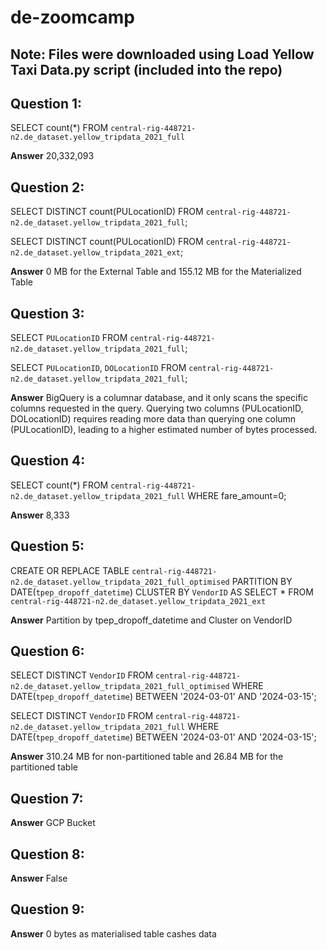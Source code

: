 # de-zoomcamp

## Note: Files were downloaded using Load Yellow Taxi Data.py script (included into the repo)

## Question 1:
SELECT count(*) FROM `central-rig-448721-n2.de_dataset.yellow_tripdata_2021_full`

**Answer**
20,332,093

## Question 2:
SELECT DISTINCT count(PULocationID) FROM `central-rig-448721-n2.de_dataset.yellow_tripdata_2021_full`;

SELECT DISTINCT count(PULocationID) FROM `central-rig-448721-n2.de_dataset.yellow_tripdata_2021_ext`;

**Answer**
0 MB for the External Table and 155.12 MB for the Materialized Table


## Question 3:
SELECT `PULocationID` FROM `central-rig-448721-n2.de_dataset.yellow_tripdata_2021_full`;

SELECT `PULocationID`, `DOLocationID` FROM `central-rig-448721-n2.de_dataset.yellow_tripdata_2021_full`;

**Answer**
BigQuery is a columnar database, and it only scans the specific columns requested in the query. Querying two columns (PULocationID, DOLocationID) requires reading more data than querying one column (PULocationID), leading to a higher estimated number of bytes processed.

## Question 4:
SELECT count(*) FROM `central-rig-448721-n2.de_dataset.yellow_tripdata_2021_full` WHERE fare_amount=0;

**Answer**
8,333

## Question 5:
CREATE OR REPLACE TABLE `central-rig-448721-n2.de_dataset.yellow_tripdata_2021_full_optimised` 
PARTITION BY
  DATE(`tpep_dropoff_datetime`) 
  CLUSTER BY `VendorID` AS
SELECT * FROM `central-rig-448721-n2.de_dataset.yellow_tripdata_2021_ext`

**Answer**
Partition by tpep_dropoff_datetime and Cluster on VendorID

## Question 6:
SELECT DISTINCT `VendorID` FROM `central-rig-448721-n2.de_dataset.yellow_tripdata_2021_full_optimised` WHERE DATE(`tpep_dropoff_datetime`) BETWEEN '2024-03-01' AND '2024-03-15';

SELECT DISTINCT `VendorID` FROM `central-rig-448721-n2.de_dataset.yellow_tripdata_2021_full` WHERE DATE(`tpep_dropoff_datetime`) BETWEEN '2024-03-01' AND '2024-03-15';

**Answer**
310.24 MB for non-partitioned table and 26.84 MB for the partitioned table

## Question 7:
**Answer**
GCP Bucket

## Question 8:
**Answer**
False

## Question 9:
**Answer**
0 bytes as materialised table cashes data